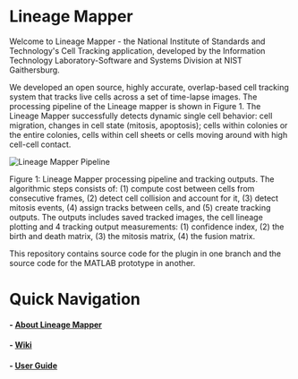 # Lineage Mapper

Welcome to Lineage Mapper - the National Institute of Standards and Technology's Cell Tracking application, developed by the Information Technology Laboratory-Software and Systems Division at NIST Gaithersburg.

We developed an open source, highly accurate, overlap-based cell tracking system that tracks live cells across a set of time-lapse images. The processing pipeline of the Lineage mapper is shown in Figure 1. The Lineage Mapper successfully detects dynamic single cell behavior: cell migration, changes in cell state (mitosis, apoptosis); cells within colonies or the entire colonies, cells within cell sheets or cells moving around with high cell-cell contact.

![Lineage Mapper Pipeline](../../wiki/imgs/Lineage_Mapper_Pipeline.png)

Figure 1: Lineage Mapper processing pipeline and tracking outputs. The algorithmic steps consists of: (1) compute cost between cells from consecutive frames, (2) detect cell collision and account for it, (3) detect mitosis events, (4) assign tracks between cells, and (5) create tracking outputs. The outputs includes saved tracked images, the cell lineage plotting and 4 tracking output measurements: (1) confidence index, (2) the birth and death matrix, (3) the mitosis matrix, (4) the fusion matrix.

This repository contains source code for the plugin in one branch and the source code for the MATLAB prototype in another.

# Quick Navigation

#### - [About Lineage Mapper](https://isg.nist.gov/deepzoomweb/resources/csmet/pages/cell_tracking/cell_tracking.html)
#### - [Wiki](https://github.com/NIST-ISG/Lineage-Mapper/wiki)
#### - [User Guide](https://github.com/NIST-ISG/Lineage-Mapper/wiki/User-Guide)
